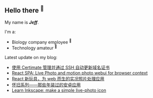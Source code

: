 ## Hello there <sup>👋</sup>  

My name is **_Jeff_**.  

I'm a:  

- Biology company employee <sup>🧬</sup>   
- Technology amateur <sup>📱</sup>    

Latest update on my blog:
  
- [使用 Certimate 管理并通过 SSH 自动更新域名证书](https://blog.zzbd.org/certimate-101/) 
- [React SPA: Live Photo and motion photo webui for browser context](https://blog.zzbd.org/en/motion-live-photo-webui/) 
- [React 新玩具，为 web 而生的实况照片处理应用](https://blog.zzbd.org/motion-live-photo-webui/) 
- [怀旧系列——那些年装过的安卓应用](https://blog.zzbd.org/apk-memory/) 
- [Learn Inkscape: make a simple live-photo icon](https://blog.zzbd.org/en/inkscape-livephoto/) 
